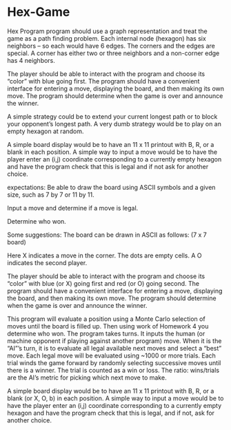 # Hex-Game
Hex Program
program should use a graph representation and treat the game as a path finding problem. Each internal node (hexagon) has six neighbors – so each would have 6 edges. The corners and the edges are special. A corner has either two or three neighbors and a non-corner edge has 4 neighbors.

The player should be able to interact with the program and choose its “color” with blue going first. The program should have a convenient interface for entering a move, displaying the board, and then making its own move. The program should determine when the game is over and announce the winner.

A simple strategy could be to extend your current longest path or to block your opponent’s longest path. A very dumb strategy would be to play on an empty hexagon at random.

A simple board display would be to have an 11 x 11 printout with B, R, or a blank in each position. A simple way to input a move would be to have the player enter an (i,j) coordinate corresponding to a currently empty hexagon and have the program check that this is legal and if not ask for another choice.

expectations:
Be able to draw the board using ASCII symbols and a given size, such as 7 by 7 or 11 by 11.

Input a move and determine if a move is legal.

Determine who won.

Some suggestions:
The board can be drawn in ASCII as follows: (7 x 7 board)

Here X indicates a move in the corner. The dots are empty cells. A  O indicates the second player. 

The player should be able to interact with the program and choose its “color” with blue (or X) going first and red (or O) going second. The program should have a convenient interface for entering a move, displaying the board, and then making its own move. The program should determine when the game is over and announce the winner. 

This program will evaluate a position using a Monte Carlo selection of moves until the board is filled up. Then using work of Homework 4 you determine who won.  The program takes turns. It inputs the human (or machine opponent if playing against another program) move. When it is the “AI”’s turn, it is to evaluate all legal available next moves and select a “best” move.  Each legal move will be evaluated using  ~1000 or more trials. Each trial winds the game forward by randomly selecting successive moves until there is a winner. The trial is counted as a win or loss. The ratio: wins/trials are the AI’s metric for picking which next move to make.

A simple board display would be to have an 11 x 11 printout with B, R, or a blank (or X, O, b) in each position. A simple way to input a move would be to have the player enter an (i,j) coordinate corresponding to a currently empty hexagon and have the program check that this is legal, and if not, ask for another choice.
